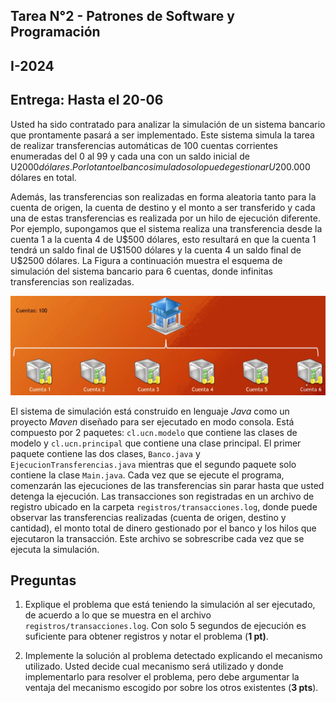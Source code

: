 ## Tarea N°2 - Patrones de Software y Programación 

## I-2024

## Entrega: Hasta el 20-06
  

Usted ha sido  contratado  para  analizar  la  simulación  de  un  sistema bancario  que  prontamente  pasará a ser  implementado. Este  sistema  simula la  tarea  de  realizar  transferencias  automáticas  de $100$ cuentas corrientes  enumeradas  del $0$ al $99$ y cada  una  con  un  saldo  inicial  de U$2000 dólares. Por  lo  tanto el banco  simulado solo puede  gestionar U$200.000 dólares  en total.

Además, las  transferencias son realizadas  en  forma  aleatoria  tanto  para la  cuenta  de  origen, la  cuenta  de  destino y el monto a ser  transferido y cada  una  de  estas  transferencias  es  realizada  por  un  hilo  de  ejecución diferente. Por  ejemplo, supongamos  que el sistema  realiza  una transferencia  desde  la  cuenta $1$ a la  cuenta $4$ de U$500 dólares, esto  resultará  en  que  la  cuenta $1$ tendrá  un  saldo final de U$1500 dólares y la  cuenta $4$ un  saldo final de U$2500 dólares. La  Figura  a continuación muestra el esquema  de  simulación  del  sistema  bancario  para $6$ cuentas, donde  infinitas  transferencias son realizadas. 

![Simulación  bancaria](1.png)

 El sistema  de  simulación  está  construido  en  lenguaje  *Java*  como  un  proyecto  *Maven*  diseñado  para  ser  ejecutado  en  modo consola. Está  compuesto  por $2$ paquetes: `cl.ucn.modelo`  que  contiene las  clases  de  modelo y `cl.ucn.principal`  que  contiene  una  clase principal. El primer paquete  contiene  las  dos  clases, `Banco.java` y `EjecucionTransferencias.java`  mientras  que el segundo  paquete solo contiene  la  clase  `Main.java`. Cada  vez  que  se  ejecute el programa, comenzarán  las  ejecuciones  de  las  transferencias sin parar  hasta  que usted  detenga  la  ejecución. Las  transacciones son registradas  en  un 
archivo  de  registro  ubicado  en  la  carpeta  `registros/transacciones.log`, donde  puede  observar  las  transferencias  realizadas (cuenta  de  origen, destino y cantidad), el monto total de  dinero  gestionado  por el banco y los  hilos  que  ejecutaron  la  transacción. Este  archivo  se  sobrescribe cada  vez  que  se  ejecuta  la  simulación.

  

## Preguntas 


1. Explique el problema  que  está  teniendo  la  simulación  al  ser ejecutado, de  acuerdo a lo  que  se  muestra  en el archivo `registros/transacciones.log`. Con solo $5$ segundos  de  ejecución  es suficiente  para  obtener  registros y notar el problema (**1 pt)**.

2. Implemente  la  solución  al  problema  detectado  explicando el mecanismo utilizado. Usted decide cual  mecanismo  será  utilizado y donde implementarlo  para resolver el problema, pero  debe  argumentar  la ventaja  del  mecanismo  escogido  por  sobre  los  otros  existentes (**3 pts**).

